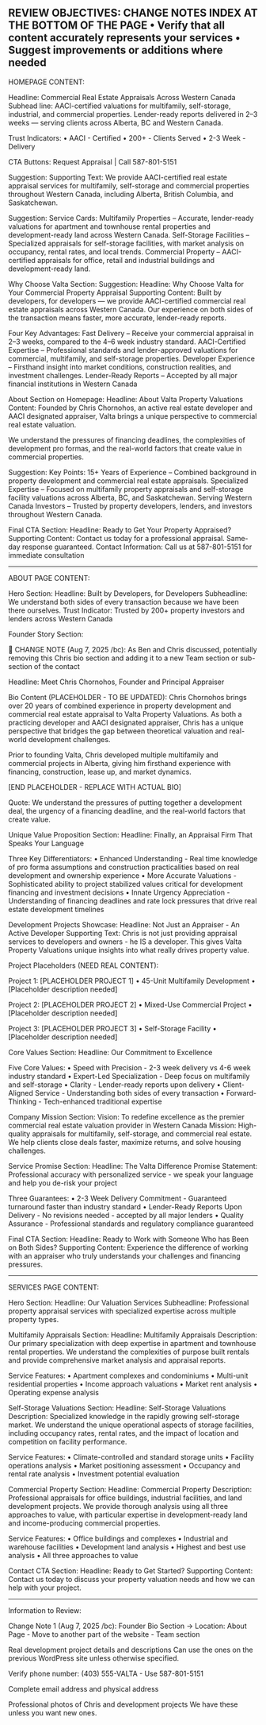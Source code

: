 REVIEW OBJECTIVES:
CHANGE NOTES INDEX AT THE BOTTOM OF THE PAGE
• Verify that all content accurately represents your services
• Suggest improvements or additions where needed
---

HOMEPAGE CONTENT:

Headline: Commercial Real Estate Appraisals Across Western Canada
Subhead line: AACI-certified valuations for multifamily, self-storage, industrial, and commercial properties. Lender-ready reports delivered in 2–3 weeks — serving clients across Alberta, BC and Western Canada.

Trust Indicators:
• AACI - Certified
• 200+ - Clients Served
• 2-3 Week - Delivery

CTA Buttons: Request Appraisal | Call 587-801-5151

Suggestion:
Supporting Text: We provide AACI-certified real estate appraisal services for multifamily, self-storage and commercial properties throughout Western Canada, including Alberta, British Columbia, and Saskatchewan.

Suggestion:
Service Cards:
Multifamily Properties – Accurate, lender-ready valuations for apartment and townhouse rental properties and development-ready land across Western Canada.
Self-Storage Facilities – Specialized appraisals for self-storage facilities, with market analysis on occupancy, rental rates, and local trends.
Commercial Property – AACI-certified appraisals for office, retail and industrial buildings and development-ready land.

Why Choose Valta Section:
 Suggestion:
Headline: Why Choose Valta for Your Commercial Property Appraisal
Supporting Content: Built by developers, for developers — we provide AACI-certified commercial real estate appraisals across Western Canada. Our experience on both sides of the transaction means faster, more accurate, lender-ready reports.

Four Key Advantages:
Fast Delivery – Receive your commercial appraisal in 2–3 weeks, compared to the 4–6 week industry standard.
AACI-Certified Expertise – Professional standards and lender-approved valuations for commercial, multifamily, and self-storage properties.
Developer Experience – Firsthand insight into market conditions, construction realities, and investment challenges.
Lender-Ready Reports – Accepted by all major financial institutions in Western Canada

About Section on Homepage:
Headline: About Valta Property Valuations
Content: Founded by Chris Chornohos, an active real estate developer and AACI designated appraiser, Valta brings a unique perspective to commercial real estate valuation.

We understand the pressures of financing deadlines, the complexities of development pro formas, and the real-world factors that create value in commercial properties.

Suggestion:
Key Points:
15+ Years of Experience – Combined background in property development and commercial real estate appraisals.
Specialized Expertise – Focused on multifamily property appraisals and self-storage facility valuations across Alberta, BC, and Saskatchewan.
Serving Western Canada Investors – Trusted by property developers, lenders, and investors throughout Western Canada.

Final CTA Section:
Headline: Ready to Get Your Property Appraised?
Supporting Content: Contact us today for a professional appraisal. Same-day response guaranteed.
Contact Information: Call us at 587-801-5151 for immediate consultation

---

ABOUT PAGE CONTENT:

Hero Section:
Headline: Built by Developers, for Developers
Subheadline: We understand both sides of every transaction because we have been there ourselves.
Trust Indicator: Trusted by 200+ property investors and lenders across Western Canada

Founder Story Section:

🔄 CHANGE NOTE (Aug 7, 2025 /bc): As Ben and Chris discussed, potentially removing this Chris bio section and adding it to a new Team section or sub-section of the contact

Headline: Meet Chris Chornohos, Founder and Principal Appraiser

Bio Content (PLACEHOLDER - TO BE UPDATED):
Chris Chornohos brings over 20 years of combined experience in property development and commercial real estate appraisal to Valta Property Valuations. As both a practicing developer and AACI designated appraiser, Chris has a unique perspective that bridges the gap between theoretical valuation and real-world development challenges.

Prior to founding Valta, Chris developed multiple multifamily and commercial projects in Alberta, giving him firsthand experience with financing, construction, lease up, and market dynamics.

[END PLACEHOLDER - REPLACE WITH ACTUAL BIO]

Quote: We understand the pressures of putting together a development deal, the urgency of a financing deadline, and the real-world factors that create value.

Unique Value Proposition Section:
Headline: Finally, an Appraisal Firm That Speaks Your Language

Three Key Differentiators:
• Enhanced Understanding - Real time knowledge of pro forma assumptions and construction practicalities based on real development and ownership experience
• More Accurate Valuations - Sophisticated ability to project stabilized values critical for development financing and investment decisions
• Innate Urgency Appreciation - Understanding of financing deadlines and rate lock pressures that drive real estate development timelines

Development Projects Showcase:
Headline: Not Just an Appraiser - An Active Developer
Supporting Text: Chris is not just providing appraisal services to developers and owners - he IS a developer. This gives Valta Property Valuations unique insights into what really drives property value.

Project Placeholders (NEED REAL CONTENT):

Project 1: [PLACEHOLDER PROJECT 1]
• 45-Unit Multifamily Development
• [Placeholder description needed]

Project 2: [PLACEHOLDER PROJECT 2]
• Mixed-Use Commercial Project
• [Placeholder description needed]

Project 3: [PLACEHOLDER PROJECT 3]
• Self-Storage Facility
• [Placeholder description needed]

Core Values Section:
Headline: Our Commitment to Excellence

Five Core Values:
• Speed with Precision - 2-3 week delivery vs 4-6 week industry standard
• Expert-Led Specialization - Deep focus on multifamily and self-storage
• Clarity - Lender-ready reports upon delivery
• Client-Aligned Service - Understanding both sides of every transaction
• Forward-Thinking - Tech-enhanced traditional expertise

Company Mission Section:
Vision: To redefine excellence as the premier commercial real estate valuation provider in Western Canada
Mission: High-quality appraisals for multifamily, self-storage, and commercial real estate. We help clients close deals faster, maximize returns, and solve housing challenges.

Service Promise Section:
Headline: The Valta Difference
Promise Statement: Professional accuracy with personalized service - we speak your language and help you de-risk your project

Three Guarantees:
• 2-3 Week Delivery Commitment - Guaranteed turnaround faster than industry standard
• Lender-Ready Reports Upon Delivery - No revisions needed - accepted by all major lenders
• Quality Assurance - Professional standards and regulatory compliance guaranteed

Final CTA Section:
Headline: Ready to Work with Someone Who has Been on Both Sides?
Supporting Content: Experience the difference of working with an appraiser who truly understands your challenges and financing pressures.

---

SERVICES PAGE CONTENT:

Hero Section:
Headline: Our Valuation Services
Subheadline: Professional property appraisal services with specialized expertise across multiple property types.

Multifamily Appraisals Section:
Headline: Multifamily Appraisals
Description: Our primary specialization with deep expertise in apartment and townhouse rental properties. We understand the complexities of purpose built rentals and provide comprehensive market analysis and appraisal reports.

Service Features:
• Apartment complexes and condominiums
• Multi-unit residential properties
• Income approach valuations
• Market rent analysis
• Operating expense analysis

Self-Storage Valuations Section:
Headline: Self-Storage Valuations
Description: Specialized knowledge in the rapidly growing self-storage market. We understand the unique operational aspects of storage facilities, including occupancy rates, rental rates, and the impact of location and competition on facility performance.

Service Features:
• Climate-controlled and standard storage units
• Facility operations analysis
• Market positioning assessment
• Occupancy and rental rate analysis
• Investment potential evaluation

Commercial Property Section:
Headline: Commercial Property
Description: Professional appraisals for office buildings, industrial facilities, and land development projects. We provide thorough analysis using all three approaches to value, with particular expertise in development-ready land and income-producing commercial properties.

Service Features:
• Office buildings and complexes
• Industrial and warehouse facilities
• Development land analysis
• Highest and best use analysis
• All three approaches to value

Contact CTA Section:
Headline: Ready to Get Started?
Supporting Content: Contact us today to discuss your property valuation needs and how we can help with your project.

---

Information to Review:

Change Note 1 (Aug 7, 2025 /bc): Founder Bio Section
→ Location: About Page - Move to another part of the website - Team section

Real development project details and descriptions
Can use the ones on the previous WordPress site unless otherwise specified.

Verify phone number: (403) 555-VALTA - Use 587-801-5151


Complete email address and physical address


Professional photos of Chris and development projects
We have these unless you want new ones.
